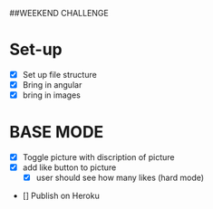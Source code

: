 ##WEEKEND CHALLENGE 

# Set-up

- [x] Set up file structure
- [x] Bring in angular 
- [x] bring in images 

# BASE MODE 
- [x] Toggle picture with discription of picture
- [x] add like button to picture 
    - [x] user should see how many likes (hard mode)
- [] Publish on Heroku